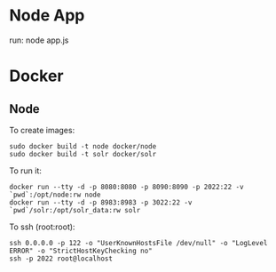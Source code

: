 # Node App

run:
  node app.js

# Docker
## Node

To create images:

    sudo docker build -t node docker/node
    sudo docker build -t solr docker/solr

To run it:

    docker run --tty -d -p 8080:8080 -p 8090:8090 -p 2022:22 -v `pwd`:/opt/node:rw node
    docker run --tty -d -p 8983:8983 -p 3022:22 -v `pwd`/solr:/opt/solr_data:rw solr

To ssh (root:root):

    ssh 0.0.0.0 -p 122 -o "UserKnownHostsFile /dev/null" -o "LogLevel ERROR" -o "StrictHostKeyChecking no"
    ssh -p 2022 root@localhost

